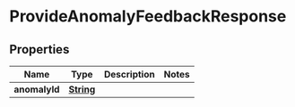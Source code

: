 

# ProvideAnomalyFeedbackResponse


## Properties

| Name | Type | Description | Notes |
|------------ | ------------- | ------------- | -------------|
|**anomalyId** | [**String**](String.md) |  |  |



